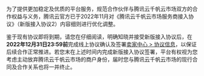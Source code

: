 
为了提供更加稳定及优质的平台服务，规范合作伙伴与腾讯云千帆云市场双方的合作权益与义务，腾讯云官方已于2022年11月对《腾讯云千帆云市场服务商接入协议》（新版接入协议2）内容细则进行优化调整。

鉴于现有协议即将到期，请您在仔细阅读，明确知晓并接受新版接入协议后，在**2022年12月31日23:59前**完成线上协议确认及签署[卖家中心 > 协议信息](https://console.cloud.tencent.com/serviceprovider/entercontract)，以保证后续合作正常推进。若您末在上述时间内完成新版接入协议签署，平台有权视为您考虑主动放弃腾讯云千帆云市场的商户身份，届时您与腾讯云千帆云市场的现行合同及合作关系也将一并终止。

